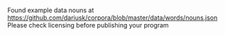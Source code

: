 Found example data nouns at https://github.com/dariusk/corpora/blob/master/data/words/nouns.json
Please check licensing before publishing your program